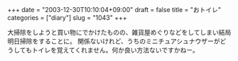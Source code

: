 +++
date = "2003-12-30T10:10:04+09:00"
draft = false
title = "おトイレ"
categories = ["diary"]
slug = "1043"
+++

大掃除をしようと買い物にでかけたものの、雑貨屋めぐりなどをしてしまい結局明日掃除をすることに。
関係ないけれど、うちのミニチュアシュナウザーがどうしてもトイレを覚えてくれません。何か良い方法ないですかねー。
